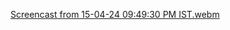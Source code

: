 [Screencast from 15-04-24 09:49:30 PM IST.webm](https://github.com/IndujaSuresh/image-retrieval/assets/69521739/177fd9f2-e964-456e-ae1e-0e44b6c17f6c)
